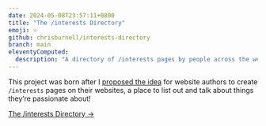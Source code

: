 ```yaml
---
date: 2024-05-08T23:57:11+0800
title: "The /interests Directory"
emoji: ⭐
github: chrisburnell/interests-directory
branch: main
eleventyComputed:
  description: "A directory of /interests pages by people across the web, currently with {{ interestsDirectory.count }} participants."
---
```


This project was born after I [proposed the idea](/note/slash-interests/) for website authors to create <code style="white-space: nowrap;">/interests</code> pages on their websites, a place to list out and talk about things they’re passionate about!

<nav class=" [ grid ] [ navigator ] ">
    <a href="https://chrisburnell.github.io/interests-directory/" class="[ button ] " rel="external noopener">The /interests Directory →</a>
</nav>
